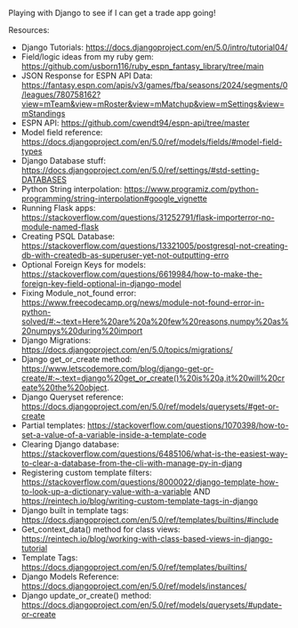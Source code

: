 Playing with Django to see if I can get a trade app going!

Resources:
- Django Tutorials: https://docs.djangoproject.com/en/5.0/intro/tutorial04/
- Field/logic ideas from my ruby gem: https://github.com/usborn116/ruby_espn_fantasy_library/tree/main
- JSON Response for ESPN API Data: https://fantasy.espn.com/apis/v3/games/fba/seasons/2024/segments/0/leagues/780758162?view=mTeam&view=mRoster&view=mMatchup&view=mSettings&view=mStandings
- ESPN API: https://github.com/cwendt94/espn-api/tree/master
- Model field reference: https://docs.djangoproject.com/en/5.0/ref/models/fields/#model-field-types
- Django Database stuff: https://docs.djangoproject.com/en/5.0/ref/settings/#std-setting-DATABASES
- Python String interpolation: https://www.programiz.com/python-programming/string-interpolation#google_vignette
- Running Flask apps: https://stackoverflow.com/questions/31252791/flask-importerror-no-module-named-flask
- Creating PSQL Database: https://stackoverflow.com/questions/13321005/postgresql-not-creating-db-with-createdb-as-superuser-yet-not-outputting-erro
- Optional Foreign Keys for models: https://stackoverflow.com/questions/6619984/how-to-make-the-foreign-key-field-optional-in-django-model
- Fixing Module_not_found error: https://www.freecodecamp.org/news/module-not-found-error-in-python-solved/#:~:text=Here%20are%20a%20few%20reasons,numpy%20as%20numpys%20during%20import
- Django Migrations: https://docs.djangoproject.com/en/5.0/topics/migrations/
- Django get_or_create method: https://www.letscodemore.com/blog/django-get-or-create/#:~:text=django%20get_or_create()%20is%20a,it%20will%20create%20the%20object.
- Django Queryset reference: https://docs.djangoproject.com/en/5.0/ref/models/querysets/#get-or-create
- Partial templates: https://stackoverflow.com/questions/1070398/how-to-set-a-value-of-a-variable-inside-a-template-code
- Clearing Django database: https://stackoverflow.com/questions/6485106/what-is-the-easiest-way-to-clear-a-database-from-the-cli-with-manage-py-in-djang
- Registering custom template filters: https://stackoverflow.com/questions/8000022/django-template-how-to-look-up-a-dictionary-value-with-a-variable AND https://reintech.io/blog/writing-custom-template-tags-in-django
- Django built in template tags: https://docs.djangoproject.com/en/5.0/ref/templates/builtins/#include
- Get_context_data() method for class views: https://reintech.io/blog/working-with-class-based-views-in-django-tutorial
- Template Tags: https://docs.djangoproject.com/en/5.0/ref/templates/builtins/
- Django Models Reference: https://docs.djangoproject.com/en/5.0/ref/models/instances/
- Django update_or_create() method: https://docs.djangoproject.com/en/5.0/ref/models/querysets/#update-or-create